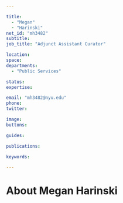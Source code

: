 ```yaml
---

title:
  - "Megan"
  - "Harinski"
net_id: "mh3482"
subtitle: 
job_title: "Adjunct Assistant Curator"

location: 
space: 
departments:
  - "Public Services"

status: 
expertise:

email: "mh3482@nyu.edu"
phone: 
twitter: 

image: 
buttons:

guides:

publications:

keywords:

---
```


# About Megan Harinski


